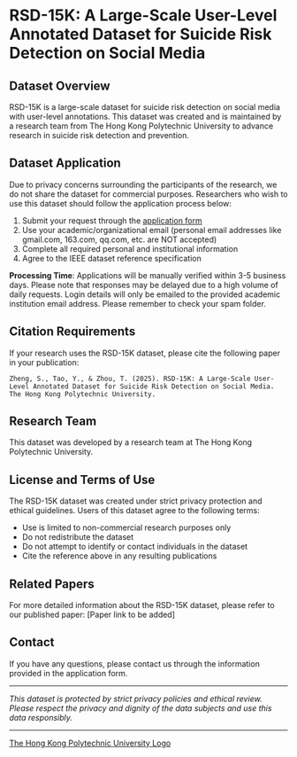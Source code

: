 # RSD-15K: A Large-Scale User-Level Annotated Dataset for Suicide Risk Detection on Social Media

## Dataset Overview

RSD-15K is a large-scale dataset for suicide risk detection on social media with user-level annotations. This dataset was created and is maintained by a research team from The Hong Kong Polytechnic University to advance research in suicide risk detection and prevention.

## Dataset Application

Due to privacy concerns surrounding the participants of the research, we do not share the dataset for commercial purposes. Researchers who wish to use this dataset should follow the application process below:

1. Submit your request through the [application form](https://docs.google.com/forms/d/e/1FAIpQLSeqHH0sh0GB1FvZkTZ_CeyJ5yG38cNhbcMXZ05yYYnIO2Yxvg/viewform)
2. Use your academic/organizational email (personal email addresses like gmail.com, 163.com, qq.com, etc. are NOT accepted)
3. Complete all required personal and institutional information
4. Agree to the IEEE dataset reference specification

**Processing Time**: Applications will be manually verified within 3-5 business days. Please note that responses may be delayed due to a high volume of daily requests. Login details will only be emailed to the provided academic institution email address. Please remember to check your spam folder.

## Citation Requirements

If your research uses the RSD-15K dataset, please cite the following paper in your publication:

```
Zheng, S., Tao, Y., & Zhou, T. (2025). RSD-15K: A Large-Scale User-Level Annotated Dataset for Suicide Risk Detection on Social Media. The Hong Kong Polytechnic University.
```

## Research Team

This dataset was developed by a research team at The Hong Kong Polytechnic University.

## License and Terms of Use

The RSD-15K dataset was created under strict privacy protection and ethical guidelines. Users of this dataset agree to the following terms:

- Use is limited to non-commercial research purposes only
- Do not redistribute the dataset
- Do not attempt to identify or contact individuals in the dataset
- Cite the reference above in any resulting publications

## Related Papers

For more detailed information about the RSD-15K dataset, please refer to our published paper: [Paper link to be added]

## Contact

If you have any questions, please contact us through the information provided in the application form.

---

*This dataset is protected by strict privacy policies and ethical review. Please respect the privacy and dignity of the data subjects and use this data responsibly.*

---

[The Hong Kong Polytechnic University Logo](https://via.placeholder.com/150x50?text=PolyU+Logo)
